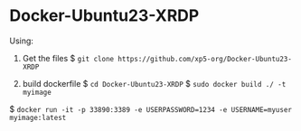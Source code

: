 # Docker-Ubuntu23-XRDP
 
Using:
1) Get the files
$ ```git clone https://github.com/xp5-org/Docker-Ubuntu23-XRDP```

2) build dockerfile 
$ ```cd Docker-Ubuntu23-XRDP```
$ ```sudo docker build ./ -t myimage```

$ ```docker run -it -p 33890:3389 -e USERPASSWORD=1234 -e USERNAME=myuser myimage:latest```